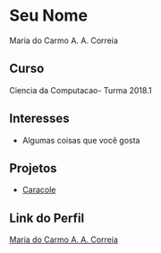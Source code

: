 ﻿# Seu Nome 

Maria do Carmo A. A. Correia

## Curso

Ciencia da Computacao- Turma 2018.1

## Interesses

- Algumas coisas que você gosta

## Projetos

- [Caracole](https://github.com/CaracoleTeam) 

## Link do Perfil

[Maria do Carmo A. A. Correia](https://github.com/mcaac)
